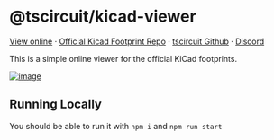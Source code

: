 # @tscircuit/kicad-viewer

[View online](https://tscircuit.github.io/kicad-viewer) &middot; [Official Kicad Footprint Repo](https://gitlab.com/kicad/libraries/kicad-footprints) &middot; [tscircuit Github](https//github.com/tscircuit/tscircuit) &middot; [Discord](https://tscircuit.com/join)

This is a simple online viewer for the official KiCad footprints.

[![image](https://github.com/tscircuit/kicad-viewer/assets/1910070/36a2c07c-504d-4242-a875-bd614ab2844e)](https://tscircuit.github.io/kicad-viewer)

## Running Locally

You should be able to run it with `npm i` and `npm run start`

